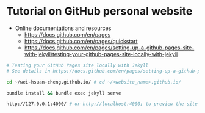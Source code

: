 # Tutorial on GitHub personal website

- Online documentations and resources
    - https://docs.github.com/en/pages
    - https://docs.github.com/en/pages/quickstart
    - https://docs.github.com/en/pages/setting-up-a-github-pages-site-with-jekyll/testing-your-github-pages-site-locally-with-jekyll


```bash
# Testing your GitHub Pages site locally with Jekyll
# See details in https://docs.github.com/en/pages/setting-up-a-github-pages-site-with-jekyll/testing-your-github-pages-site-locally-with-jekyll

cd ~/wei-hsuan-cheng.github.io/ # cd ~/<website_name>.github.io/

bundle install && bundle exec jekyll serve

http://127.0.0.1:4000/ # or http://localhost:4000; to preview the site in a web browser locally
```
